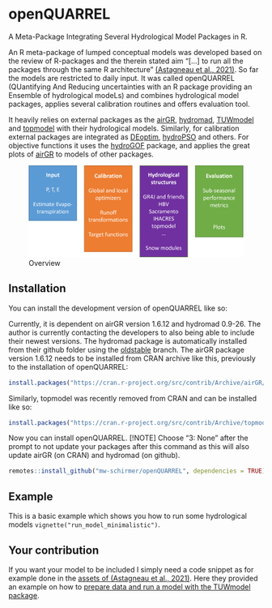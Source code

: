 
<!-- README.md is generated from README.Rmd. Please edit that file -->

# openQUARREL

<!-- badges: start -->

<!-- badges: end -->

A Meta-Package Integrating Several Hydrological Model Packages in R.

An R meta-package of lumped conceptual models was developed based on the
review of R-packages and the therein stated aim “\[…\] to run all the
packages through the same R architecture” [(Astagneau et al.,
2021)](https://doi.org/10.5194/hess-25-3937-2021). So far the models are
restricted to daily input. It was called openQUARREL (QUantifying And
Reducing uncertainties with an R package providing an Ensemble of
hydrological modeLs) and combines hydrological model packages, applies
several calibration routines and offers evaluation tool.

It heavily relies on external packages as the
[airGR](https://hydrogr.github.io/airGR/index.html),
[hydromad](https://hydromad.github.io/index.html),
[TUWmodel](https://rdrr.io/cran/TUWmodel/man/TUWmodel.html) and
[topmodel](https://github.com/ICHydro/topmodel) with their hydrological
models. Similarly, for calibration external packages are integrated as
[DEoptim](https://cran.r-project.org/web/packages/DEoptim/index.html),
[hydroPSO](https://github.com/hzambran/hydroPSO) and others. For
objective functions it uses the
[hydroGOF](https://cran.r-project.org/web/packages/hydroGOF/index.html)
package, and applies the great plots of
[airGR](https://hydrogr.github.io/airGR/index.html) to models of other
packages.

<figure>
<img src="man/figures/openQUARREL_overview.png" alt="Overview" />
<figcaption aria-hidden="true">Overview</figcaption>
</figure>

## Installation

You can install the development version of openQUARREL like so:

Currently, it is dependent on airGR version 1.6.12 and hydromad 0.9-26.
The author is currently contacting the developers to also being able to
include their newest versions. The hydromad package is automatically
installed from their github folder using the
[oldstable](https://github.com/hydromad/hydromad/tree/oldstable) branch.
The airGR package version 1.6.12 needs to be installed from CRAN archive
like this, previously to the installation of openQUARREL:

``` r
install.packages("https://cran.r-project.org/src/contrib/Archive/airGR/airGR_1.6.12.tar.gz", repos = NULL, type = "source")
```

Similarly, topmodel was recently removed from CRAN and can be installed
like so:

``` r
install.packages("https://cran.r-project.org/src/contrib/Archive/topmodel/topmodel_0.7.5.tar.gz", repos = NULL, type = "source")
```

Now you can install openQUARREL. \[!NOTE\] Choose “3: None” after the
prompt to not update your packages after this command as this will also
update airGR (on CRAN) and hydromad (on github).

``` r
remotes::install_github("mw-schirmer/openQUARREL", dependencies = TRUE)
```

## Example

This is a basic example which shows you how to run some hydrological
models `vignette("run_model_minimalistic")`.

## Your contribution

If you want your model to be included I simply need a code snippet as
for example done in the [assets of (Astagneau et al.,
2021)](https://github.com/hydroGR/hydroModPkgR-article). Here they
provided an example on how to [prepare data and run a model with the
TUWmodel
package](https://github.com/hydroGR/hydroModPkgR-article/blob/master/hydromad_mountainous.R).
